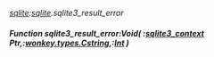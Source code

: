 _[sqlite](../../modules/sqlite/sqlite-module.md):[sqlite](../../modules/sqlite/sqlite-module.md).sqlite3\_result\_error_
##### Function sqlite3\_result\_error:Void( :[sqlite3_context](../../modules/sqlite/sqlite-sqlite3_context.md) Ptr,:[wonkey.types.Cstring](../../modules/wonkey/wonkey-types-cstring.md),:[Int](../../modules/wonkey/wonkey-types-int.md) )
